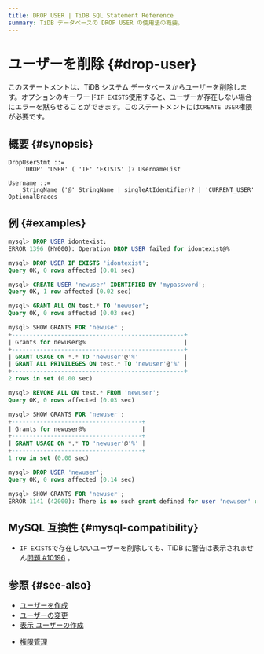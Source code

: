 ```yaml
---
title: DROP USER | TiDB SQL Statement Reference
summary: TiDB データベースの DROP USER の使用法の概要。
---
```


# ユーザーを削除 {#drop-user}

このステートメントは、TiDB システム データベースからユーザーを削除します。オプションのキーワード`IF EXISTS`使用すると、ユーザーが存在しない場合にエラーを黙らせることができます。このステートメントには`CREATE USER`権限が必要です。

## 概要 {#synopsis}

```ebnf+diagram
DropUserStmt ::=
    'DROP' 'USER' ( 'IF' 'EXISTS' )? UsernameList

Username ::=
    StringName ('@' StringName | singleAtIdentifier)? | 'CURRENT_USER' OptionalBraces
```

## 例 {#examples}

```sql
mysql> DROP USER idontexist;
ERROR 1396 (HY000): Operation DROP USER failed for idontexist@%

mysql> DROP USER IF EXISTS 'idontexist';
Query OK, 0 rows affected (0.01 sec)

mysql> CREATE USER 'newuser' IDENTIFIED BY 'mypassword';
Query OK, 1 row affected (0.02 sec)

mysql> GRANT ALL ON test.* TO 'newuser';
Query OK, 0 rows affected (0.03 sec)

mysql> SHOW GRANTS FOR 'newuser';
+-------------------------------------------------+
| Grants for newuser@%                            |
+-------------------------------------------------+
| GRANT USAGE ON *.* TO 'newuser'@'%'             |
| GRANT ALL PRIVILEGES ON test.* TO 'newuser'@'%' |
+-------------------------------------------------+
2 rows in set (0.00 sec)

mysql> REVOKE ALL ON test.* FROM 'newuser';
Query OK, 0 rows affected (0.03 sec)

mysql> SHOW GRANTS FOR 'newuser';
+-------------------------------------+
| Grants for newuser@%                |
+-------------------------------------+
| GRANT USAGE ON *.* TO 'newuser'@'%' |
+-------------------------------------+
1 row in set (0.00 sec)

mysql> DROP USER 'newuser';
Query OK, 0 rows affected (0.14 sec)

mysql> SHOW GRANTS FOR 'newuser';
ERROR 1141 (42000): There is no such grant defined for user 'newuser' on host '%'
```

## MySQL 互換性 {#mysql-compatibility}

-   `IF EXISTS`で存在しないユーザーを削除しても、TiDB に警告は表示されません[問題 #10196](https://github.com/pingcap/tidb/issues/10196) 。

## 参照 {#see-also}

-   [ユーザーを作成](/sql-statements/sql-statement-create-user.md)
-   [ユーザーの変更](/sql-statements/sql-statement-alter-user.md)
-   [表示 ユーザーの作成](/sql-statements/sql-statement-show-create-user.md)

<CustomContent platform="tidb">

-   [権限管理](/privilege-management.md)

</CustomContent>
